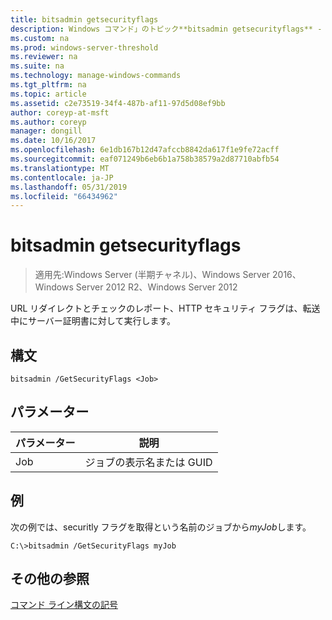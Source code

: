 ```yaml
---
title: bitsadmin getsecurityflags
description: Windows コマンド」のトピック**bitsadmin getsecurityflags** - URL のリダイレクトの HTTP セキュリティ フラグをレポートし、転送中に実行されるサーバーの証明書を確認します。
ms.custom: na
ms.prod: windows-server-threshold
ms.reviewer: na
ms.suite: na
ms.technology: manage-windows-commands
ms.tgt_pltfrm: na
ms.topic: article
ms.assetid: c2e73519-34f4-487b-af11-97d5d08ef9bb
author: coreyp-at-msft
ms.author: coreyp
manager: dongill
ms.date: 10/16/2017
ms.openlocfilehash: 6e1db167b12d47afccb8842da617f1e9fe72acff
ms.sourcegitcommit: eaf071249b6eb6b1a758b38579a2d87710abfb54
ms.translationtype: MT
ms.contentlocale: ja-JP
ms.lasthandoff: 05/31/2019
ms.locfileid: "66434962"
---
```

# <a name="bitsadmin-getsecurityflags"></a>bitsadmin getsecurityflags

>適用先:Windows Server (半期チャネル)、Windows Server 2016、Windows Server 2012 R2、Windows Server 2012

URL リダイレクトとチェックのレポート、HTTP セキュリティ フラグは、転送中にサーバー証明書に対して実行します。

## <a name="syntax"></a>構文

```
bitsadmin /GetSecurityFlags <Job> 
```

## <a name="parameters"></a>パラメーター

|パラメーター|説明|
|-------|--------|
|Job|ジョブの表示名または GUID|

## <a name="BKMK_examples"></a>例
次の例では、securitly フラグを取得という名前のジョブから*myJob*します。

```
C:\>bitsadmin /GetSecurityFlags myJob 
```

## <a name="additional-references"></a>その他の参照
[コマンド ライン構文の記号](command-line-syntax-key.md)


